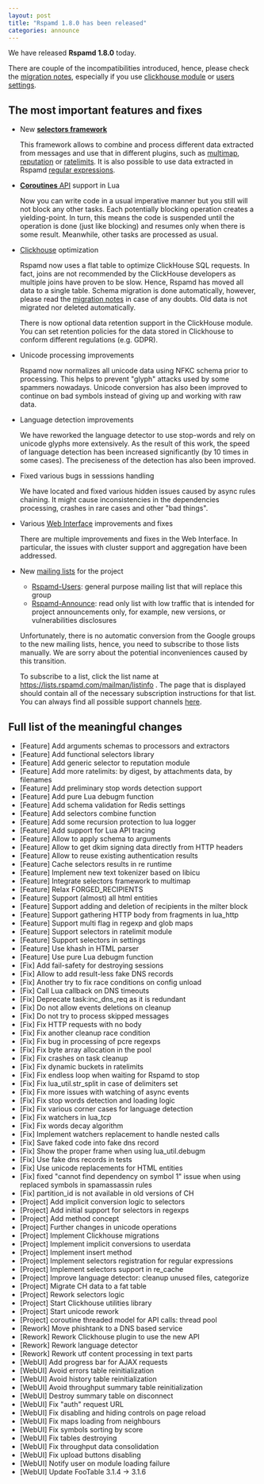 ```yaml
---
layout: post
title: "Rspamd 1.8.0 has been released"
categories: announce
---
```


We have released **Rspamd 1.8.0** today.

There are couple of the incompatibilities introduced, hence, please check the [migration notes](https://rspamd.com/doc/migration.html), especially if you use [clickhouse module](https://rspamd.com/doc/modules/clickhouse.html) or [users settings](https://rspamd.com/doc/configuration/settings.html).

## The most important features and fixes

* New [**selectors framework**](https://rspamd.com/doc/configuration/selectors.html)

    This framework allows to combine and process different data extracted from messages and use that in different plugins, such as [multimap](https://rspamd.com/doc/modules/multimap.html), [reputation](https://rspamd.com/doc/modules/reputation.html) or [ratelimits](https://rspamd.com/doc/modules/ratelimit.html). It is also possible to use data extracted in Rspamd [regular expressions](https://rspamd.com/doc/modules/regexp.html).

* [**Coroutines** API](https://rspamd.com/doc/lua/sync_async.html) support in Lua

    Now you can write code in a usual imperative manner but you still will not block any other tasks. Each potentially blocking operation creates a yielding-point. In turn, this means the code is suspended until the operation is done (just like blocking) and resumes only when there is some result. Meanwhile, other tasks are processed as usual.

* [Clickhouse](https://rspamd.com/doc/modules/clickhouse.html) optimization

    Rspamd now uses a flat table to optimize ClickHouse SQL requests. In fact, joins are not recommended by the ClickHouse developers as multiple joins have proven to be slow. Hence, Rspamd has moved all data to a single table. Schema migration is done automatically, however, please read the [migration notes](https://rspamd.com/doc/migration.html) in case of any doubts. Old data is not migrated nor deleted automatically.

    There is now optional data retention support in the ClickHouse module. You can set retention policies for the data stored in Clickhouse to conform different regulations (e.g. GDPR).

* Unicode processing improvements

    Rspamd now normalizes all unicode data using NFKC schema prior to processing. This helps to prevent "glyph" attacks used by some spammers nowadays. Unicode conversion has also been improved to continue on bad symbols instead of giving up and working with raw data.

* Language detection improvements

    We have reworked the language detector to use stop-words and rely on unicode glyphs more extensively. As the result of this work, the speed of language detection has been increased significantly (by 10 times in some cases). The preciseness of the detection has also been improved.

* Fixed various bugs in sesssions handling

    We have located and fixed various hidden issues caused by async rules chaining. It might cause inconsistencies in the dependencies processing, crashes in rare cases and other "bad things".

* Various [Web Interface](https://rspamd.com/webui/) improvements and fixes

    There are multiple improvements and fixes in the Web Interface. In particular, the issues with cluster support and aggregation have been addressed. 

* New [mailing lists](https://lists.rspamd.com) for the project
    - [Rspamd-Users](https://lists.rspamd.com/mailman/listinfo/users): general purpose mailing list that will replace this group
    - [Rspamd-Announce](https://lists.rspamd.com/mailman/listinfo/announce): read only list with low traffic that is intended for project announcements only, for example, new versions, or vulnerabilities disclosures

    Unfortunately, there is no automatic conversion from the Google groups to the new mailing lists, hence, you need to subscribe to those lists manually. We are sorry about the potential inconveniences caused by this transition.

    To subscribe to a list, click the list name at https://lists.rspamd.com/mailman/listinfo . The page that is displayed should contain all of the necessary subscription instructions for that list. You can always find all possible support channels [here](https://rspamd.com/support.html).

## Full list of the meaningful changes

* [Feature] Add arguments schemas to processors and extractors
* [Feature] Add functional selectors library
* [Feature] Add generic selector to reputation module
* [Feature] Add more ratelimits: by digest, by attachments data, by filenames
* [Feature] Add preliminary stop words detection support
* [Feature] Add pure Lua debugm function
* [Feature] Add schema validation for Redis settings
* [Feature] Add selectors combine function
* [Feature] Add some recursion protection to lua logger
* [Feature] Add support for Lua API tracing
* [Feature] Allow to apply schema to arguments
* [Feature] Allow to get dkim signing data directly from HTTP headers
* [Feature] Allow to reuse existing authentication results
* [Feature] Cache selectors results in re runtime
* [Feature] Implement new text tokenizer based on libicu
* [Feature] Integrate selectors framework to multimap
* [Feature] Relax FORGED_RECIPIENTS
* [Feature] Support (almost) all html entities
* [Feature] Support adding and deletion of recipients in the milter block
* [Feature] Support gathering HTTP body from fragments in lua_http
* [Feature] Support multi flag in regexp and glob maps
* [Feature] Support selectors in ratelimit module
* [Feature] Support selectors in settings
* [Feature] Use khash in HTML parser
* [Feature] Use pure Lua debugm function
* [Fix] Add fail-safety for destroying sessions
* [Fix] Allow to add result-less fake DNS records
* [Fix] Another try to fix race conditions on config unload
* [Fix] Call Lua callback on DNS timeouts
* [Fix] Deprecate task:inc_dns_req as it is redundant
* [Fix] Do not allow events deletions on cleanup
* [Fix] Do not try to process skipped messages
* [Fix] Fix HTTP requests with no body
* [Fix] Fix another cleanup race condition
* [Fix] Fix bug in processing of pcre regexps
* [Fix] Fix byte array allocation in the pool
* [Fix] Fix crashes on task cleanup
* [Fix] Fix dynamic buckets in ratelimits
* [Fix] Fix endless loop when waiting for Rspamd to stop
* [Fix] Fix lua_util.str_split in case of delimiters set
* [Fix] Fix more issues with watching of async events
* [Fix] Fix stop words detection and loading logic
* [Fix] Fix various corner cases for language detection
* [Fix] Fix watchers in lua_tcp
* [Fix] Fix words decay algorithm
* [Fix] Implement watchers replacement to handle nested calls
* [Fix] Save faked code into fake dns record
* [Fix] Show the proper frame when using lua_util.debugm
* [Fix] Use fake dns records in tests
* [Fix] Use unicode replacements for HTML entities
* [Fix] fixed "cannot find dependency on symbol 1" issue when using replaced symbols in spamassassin rules
* [Fix] partition_id is not available in old versions of CH
* [Project] Add implicit conversion logic to selectors
* [Project] Add initial support for selectors in regexps
* [Project] Add method concept
* [Project] Further changes in unicode operations
* [Project] Implement Clickhouse migrations
* [Project] Implement implicit conversions to userdata
* [Project] Implement insert method
* [Project] Implement selectors registration for regular expressions
* [Project] Implement selectors support in re_cache
* [Project] Improve language detector: cleanup unused files, categorize
* [Project] Migrate CH data to a fat table
* [Project] Rework selectors logic
* [Project] Start Clickhouse utilities library
* [Project] Start unicode rework
* [Project] coroutine threaded model for API calls: thread pool
* [Rework] Move phishtank to a DNS based service
* [Rework] Rework Clickhouse plugin to use the new API
* [Rework] Rework language detector
* [Rework] Rework utf content processing in text parts
* [WebUI] Add progress bar for AJAX requests
* [WebUI] Avoid errors table reinitialization
* [WebUI] Avoid history table reinitialization
* [WebUI] Avoid throughput summary table reinitialization
* [WebUI] Destroy summary table on disconnect
* [WebUI] Fix "auth" request URL
* [WebUI] Fix disabling and hiding controls on page reload
* [WebUI] Fix maps loading from neighbours
* [WebUI] Fix symbols sorting by score
* [WebUI] Fix tables destroying
* [WebUI] Fix throughput data consolidation
* [WebUI] Fix upload buttons disabling
* [WebUI] Notify user on module loading failure
* [WebUI] Update FooTable 3.1.4 -> 3.1.6